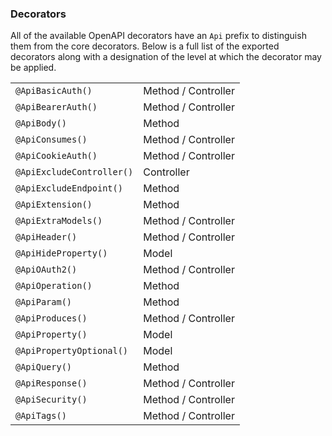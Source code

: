 ### Decorators

All of the available OpenAPI decorators have an `Api` prefix to distinguish them from the core decorators. Below is a full list of the exported decorators along with a designation of the level at which the decorator may be applied.

|                           |                     |
| ------------------------- | ------------------- |
| `@ApiBasicAuth()`         | Method / Controller |
| `@ApiBearerAuth()`        | Method / Controller |
| `@ApiBody()`              | Method              |
| `@ApiConsumes()`          | Method / Controller |
| `@ApiCookieAuth()`        | Method / Controller |
| `@ApiExcludeController()` | Controller          |
| `@ApiExcludeEndpoint()`   | Method              |
| `@ApiExtension()`         | Method              |
| `@ApiExtraModels()`       | Method / Controller |
| `@ApiHeader()`            | Method / Controller |
| `@ApiHideProperty()`      | Model               |
| `@ApiOAuth2()`            | Method / Controller |
| `@ApiOperation()`         | Method              |
| `@ApiParam()`             | Method              |
| `@ApiProduces()`          | Method / Controller |
| `@ApiProperty()`          | Model               |
| `@ApiPropertyOptional()`  | Model               |
| `@ApiQuery()`             | Method              |
| `@ApiResponse()`          | Method / Controller |
| `@ApiSecurity()`          | Method / Controller |
| `@ApiTags()`              | Method / Controller |
